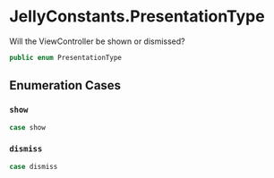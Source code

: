 # JellyConstants.PresentationType

Will the ViewController be shown or dismissed?

``` swift
public enum PresentationType 
```

## Enumeration Cases

### `show`

``` swift
case show
```

### `dismiss`

``` swift
case dismiss
```

